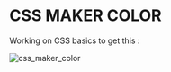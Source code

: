 # CSS MAKER COLOR

Working on CSS basics to get this :

![css_maker_color](https://github.com/AmauryMaros/Responsive-Web-Design/assets/15672213/6035feae-4d0d-4eaf-8ba8-9fd05baa89e8)
